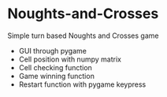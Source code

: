 # Noughts-and-Crosses

Simple turn based Noughts and Crosses game

* GUI through pygame
* Cell position with numpy matrix
* Cell checking function
* Game winning function
* Restart function with pygame keypress
